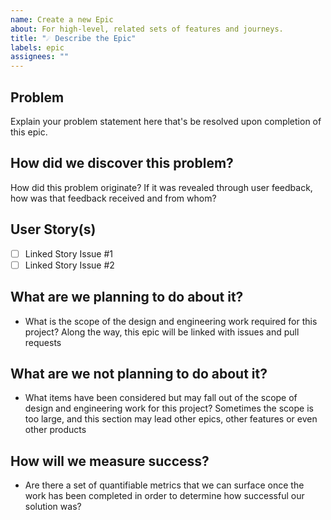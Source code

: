 ```yaml
---
name: Create a new Epic
about: For high-level, related sets of features and journeys.
title: "☄️ Describe the Epic"
labels: epic
assignees: ""
---
```


## Problem

Explain your problem statement here that's be resolved upon completion of this epic.

## How did we discover this problem?

How did this problem originate? If it was revealed through user feedback, how was that feedback received and from whom?

## User Story(s)

- [ ] Linked Story Issue #1
- [ ] Linked Story Issue #2

## What are we planning to do about it?

- What is the scope of the design and engineering work required for this project?
  Along the way, this epic will be linked with issues and pull requests

## What are we not planning to do about it?

- What items have been considered but may fall out of the scope of design and engineering work for this project?
  Sometimes the scope is too large, and this section may lead other epics, other features or even other products

## How will we measure success?

- Are there a set of quantifiable metrics that we can surface once the work has been completed in order to determine how successful our solution was?
